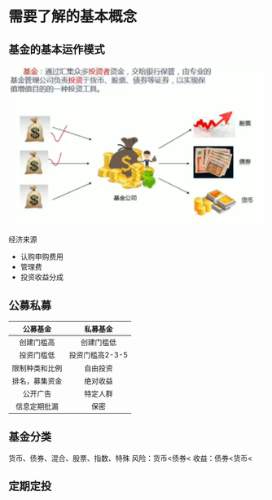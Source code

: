 # 需要了解的基本概念

## 基金的基本运作模式

![model](./Xnip2020-10-21_16-34-17.png)

经济来源

- 认购申购费用
- 管理费
- 投资收益分成

## 公募私募

|    公募基金    |    私募基金     |
| :------------: | :-------------: |
|   创建门槛高   |   创建门槛低    |
|   投资门槛低   | 投资门槛高2-3-5 |
|  限制种类和比例 |    自由投资     |
| 排名，募集资金 |    绝对收益     |
|    公开广告    |    特定人群     |
|  信息定期批漏  |      保密       |

## 基金分类

货币、债券、混合、股票、指数、特殊
风险：货币<债券<
收益：债券<货币<
## 定期定投

